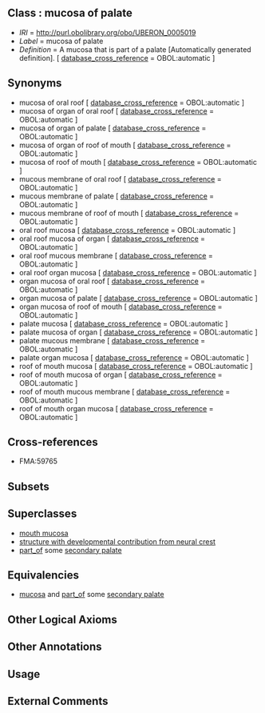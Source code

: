 
## Class : mucosa of palate

 * *IRI* = http://purl.obolibrary.org/obo/UBERON_0005019
 * *Label* = mucosa of palate
 * *Definition* = A mucosa that is part of a palate [Automatically generated definition]. [ [database_cross_reference](../../ef/oboInOwl#hasDbXref.md) = OBOL:automatic ]

## Synonyms

 * mucosa of oral roof [ [database_cross_reference](../../ef/oboInOwl#hasDbXref.md) = OBOL:automatic ]
 * mucosa of organ of oral roof [ [database_cross_reference](../../ef/oboInOwl#hasDbXref.md) = OBOL:automatic ]
 * mucosa of organ of palate [ [database_cross_reference](../../ef/oboInOwl#hasDbXref.md) = OBOL:automatic ]
 * mucosa of organ of roof of mouth [ [database_cross_reference](../../ef/oboInOwl#hasDbXref.md) = OBOL:automatic ]
 * mucosa of roof of mouth [ [database_cross_reference](../../ef/oboInOwl#hasDbXref.md) = OBOL:automatic ]
 * mucous membrane of oral roof [ [database_cross_reference](../../ef/oboInOwl#hasDbXref.md) = OBOL:automatic ]
 * mucous membrane of palate [ [database_cross_reference](../../ef/oboInOwl#hasDbXref.md) = OBOL:automatic ]
 * mucous membrane of roof of mouth [ [database_cross_reference](../../ef/oboInOwl#hasDbXref.md) = OBOL:automatic ]
 * oral roof mucosa [ [database_cross_reference](../../ef/oboInOwl#hasDbXref.md) = OBOL:automatic ]
 * oral roof mucosa of organ [ [database_cross_reference](../../ef/oboInOwl#hasDbXref.md) = OBOL:automatic ]
 * oral roof mucous membrane [ [database_cross_reference](../../ef/oboInOwl#hasDbXref.md) = OBOL:automatic ]
 * oral roof organ mucosa [ [database_cross_reference](../../ef/oboInOwl#hasDbXref.md) = OBOL:automatic ]
 * organ mucosa of oral roof [ [database_cross_reference](../../ef/oboInOwl#hasDbXref.md) = OBOL:automatic ]
 * organ mucosa of palate [ [database_cross_reference](../../ef/oboInOwl#hasDbXref.md) = OBOL:automatic ]
 * organ mucosa of roof of mouth [ [database_cross_reference](../../ef/oboInOwl#hasDbXref.md) = OBOL:automatic ]
 * palate mucosa [ [database_cross_reference](../../ef/oboInOwl#hasDbXref.md) = OBOL:automatic ]
 * palate mucosa of organ [ [database_cross_reference](../../ef/oboInOwl#hasDbXref.md) = OBOL:automatic ]
 * palate mucous membrane [ [database_cross_reference](../../ef/oboInOwl#hasDbXref.md) = OBOL:automatic ]
 * palate organ mucosa [ [database_cross_reference](../../ef/oboInOwl#hasDbXref.md) = OBOL:automatic ]
 * roof of mouth mucosa [ [database_cross_reference](../../ef/oboInOwl#hasDbXref.md) = OBOL:automatic ]
 * roof of mouth mucosa of organ [ [database_cross_reference](../../ef/oboInOwl#hasDbXref.md) = OBOL:automatic ]
 * roof of mouth mucous membrane [ [database_cross_reference](../../ef/oboInOwl#hasDbXref.md) = OBOL:automatic ]
 * roof of mouth organ mucosa [ [database_cross_reference](../../ef/oboInOwl#hasDbXref.md) = OBOL:automatic ]

## Cross-references

 * FMA:59765

## Subsets


## Superclasses

 * [mouth mucosa](../../UBERON/29/UBERON_0003729.md)
 * [structure with developmental contribution from neural crest](../../UBERON/14/UBERON_0010314.md)
 * [part_of](../../BFO/50/BFO_0000050.md) some [secondary palate](../../UBERON/16/UBERON_0001716.md)

## Equivalencies

 * [mucosa](../../UBERON/44/UBERON_0000344.md) and [part_of](../../BFO/50/BFO_0000050.md) some [secondary palate](../../UBERON/16/UBERON_0001716.md)

## Other Logical Axioms


## Other Annotations


## Usage


## External Comments

